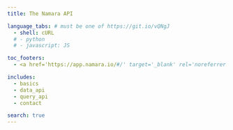 ```yaml
---
title: The Namara API

language_tabs: # must be one of https://git.io/vQNgJ
  - shell: cURL
  # - python
  # - javascript: JS

toc_footers:
  - <a href='https://app.namara.io/#/' target='_blank' rel='noreferrer noopener'>Go to Namara</a>

includes:
  - basics
  - data_api
  - query_api
  - contact

search: true
---
```


